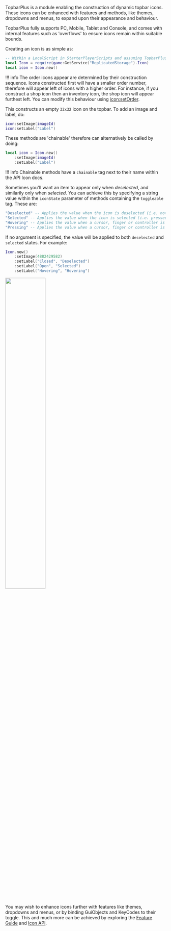 [icon:setOrder]: https://1foreverhd.github.io/TopbarPlus/api/icon/#setorder
[Feature Guide]: https://1foreverhd.github.io/TopbarPlus/features
[Icon API]: https://1foreverhd.github.io/TopbarPlus/api/icon/

TopbarPlus is a module enabling the construction of dynamic topbar icons. These icons can be enhanced with features and methods, like themes, dropdowns and menus, to expand upon their appearance and behaviour.

TopbarPlus fully supports PC, Mobile, Tablet and Console, and comes with internal features such as 'overflows' to ensure icons remain within suitable bounds.

Creating an icon is as simple as:

``` lua
-- Within a LocalScript in StarterPlayerScripts and assuming TopbarPlus is placed in ReplicatedStorage
local Icon = require(game:GetService("ReplicatedStorage").Icon)
local icon = Icon.new()
```

!!! info
    The order icons appear are determined by their construction sequence. Icons constructed first will have a smaller order number, therefore will appear left of icons with a higher order. For instance, if you construct a shop icon then an inventory icon, the shop icon will appear furthest left. You can modify this behaviour using [icon:setOrder].

This constructs an empty ``32x32`` icon on the topbar. To add an image and label, do:
```lua
icon:setImage(imageId)
icon:setLabel("Label")
```

These methods are 'chainable' therefore can alternatively be called by doing:
```lua
local icon = Icon.new()
    :setImage(imageId)
    :setLabel("Label")
```

!!! info
    Chainable methods have a ``chainable`` tag next to their name within the API Icon docs.

Sometimes you'll want an item to appear only when *deselected*, and similarily only when *selected*. You can achieve this by specifying a string value within the ``iconState`` parameter of methods containing the ``toggleable`` tag. These are:

```lua
"Deselected" -- Applies the value when the icon is deselected (i.e. not pressed)
"Selected" -- Applies the value when the icon is selected (i.e. pressed)
"Hovering" -- Applies the value when a cursor, finger or controller is hovering over the icon
"Pressing" -- Applies the value when a cursor, finger or controller is pressing down on the icon
```

If no argument is specified, the value will be applied to both ``deselected`` and ``selected`` states. For example:

```lua
Icon.new()
	:setImage(4882429582)
	:setLabel("Closed", "Deselected")
	:setLabel("Open", "Selected")
	:setLabel("Hovering", "Hovering")
```

<a><img src="https://i.imgur.com/z1oCYMQ.gif" width="50%"/></a>

You may wish to enhance icons further with features like themes, dropdowns and menus, or by binding GuiObjects and KeyCodes to their toggle. This and much more can be achieved by exploring the [Feature Guide] and [Icon API].